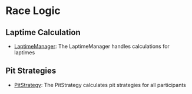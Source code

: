 # Race Logic


## Laptime Calculation

- [LaptimeManager](race_weekend_model/laptime_manager.md): The LaptimeManager handles calculations for laptimes

## Pit Strategies
- [PitStrategy](race_weekend_model/pit_strategy.md): The PitStrategy calculates pit strategies for all participants
